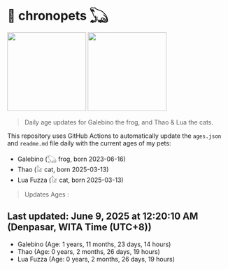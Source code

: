 # 🐾 chronopets 𓆏
<img src="https://github.com/user-attachments/assets/802b3632-7c4b-4232-a3a0-8b1d8fa6f04d" widht=180 height=180 >
<img src="https://github.com/user-attachments/assets/16687005-7ebb-4607-be57-0c8e528fed06" widht=180 height=180 >

> Daily age updates for Galebino the frog, and Thao & Lua the cats.

This repository uses GitHub Actions to automatically update the `ages.json` and `readme.md` file daily with the current ages of my pets: <br>
- Galebino (𓆏 frog, born 2023-06-16)
- Thao (𓃠 cat, born 2025-03-13)
- Lua Fuzza (𓃠 cat, born 2025-03-13)

> Updates Ages :

## Last updated: June 9, 2025 at 12:20:10 AM (Denpasar, WITA Time (UTC+8))

- Galebino (Age: 1 years, 11 months, 23 days, 14 hours)
- Thao (Age: 0 years, 2 months, 26 days, 19 hours)
- Lua Fuzza (Age: 0 years, 2 months, 26 days, 19 hours)

